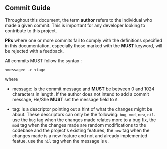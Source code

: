 

## Commit Guide

Throughout this document, the term __author__ refers to the individual who made a given commit.
This is important for any developer looking to contribute to this project.

**PRs** where one or more commits fail to comply with the definitions specified in this documentation,
especially those marked with the **MUST** keyword, will be rejected with a feedback.

All commits MUST follow the syntax : 

```
<message> -> <tag>
```
where 

- message: Is the commit message and **MUST** be between 0 and 1024 characters in length. If the author does 
           not intend to add a commit message, He/She **MUST** set the message field to `0`.

- tag: Is a descriptor pointing out a hint of what the changes might be about. These descriptors can
       only be the following: `bug`, `mod`, `new`, `nil`. use the  `bug` tag when the changes made relates
       more to a bug fix, the `mod` tag when the changes made are random modifications to the codebase and
       the project's existing features, the `new` tag when the changes made is a new feature and not and
       already implemented featue. use the `nil` tag when the message is `0`.
